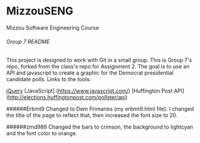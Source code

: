 # MizzouSENG
Mizzou Software Engineering Course

###### Group 7 README

This project is designed to work with Git in a small group. This is Group 7's repo, forked from the class's repo for Assignment 2. The goal is to use an API and javascript to create a graphic for the Democrat presidential candidate polls. Links to the tools:
 
 [jQuery](https://jquery.com/)
 [JavaScript] (https://www.javascript.com/)
 [Huffington Post API] (http://elections.huffingtonpost.com/pollster/api) 

######Erbmt9
Changed to Dem Primaries (my erbmt9.html file). I changed the title of the page to reflect that, then increased the font size to 20.

######zmd989
Changed the bars to crimson, the background to lightcyan and the font color to orange.
